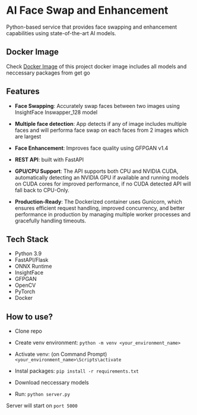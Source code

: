 # AI Face Swap and Enhancement

Python-based service that provides face swapping and enhancement capabilities using state-of-the-art AI models.

## Docker Image

Check [Docker Image](https://hub.docker.com/repository/docker/achigorgadze/face-swap-api-gpu/general) of this project docker image includes all models and neccessary packages from get go

## Features

- **Face Swapping**: Accurately swap faces between two images using InsightFace Inswapper_128 model

- **Multiple face detection**: App detects if any of image includes multiple faces and will performa face swap on each faces from 2 images which are largest

- **Face Enhancement**: Improves face quality using GFPGAN v1.4

- **REST API**: built with FastAPI

- **GPU/CPU Support**: The API supports both CPU and NVIDIA CUDA, automatically detecting an NVIDIA GPU if available and running models on CUDA cores for improved performance, if no CUDA detected API will fall back to CPU-Only.

- **Production-Ready**: The Dockerized container uses Gunicorn, which ensures efficient request handling, improved concurrency, and better performance in production by managing multiple worker processes and gracefully handling timeouts.

## Tech Stack

- Python 3.9
- FastAPI/Flask
- ONNX Runtime
- InsightFace
- GFPGAN
- OpenCV
- PyTorch
- Docker

## How to use?

- Clone repo
- Create venv environment: `python -m venv <your_environment_name>`
- Activate venv: (on Command Prompt) `<your_environment_name>\Scripts\activate`

- Instal packages: `pip install -r requirements.txt`

- Download neccessary models

- Run: `python server.py`

Server will start on `port 5000`
